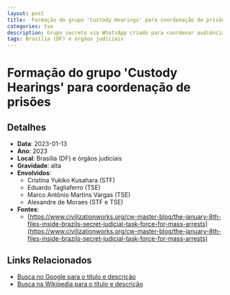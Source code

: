 ```yaml
---
layout: post
title:  Formação do grupo 'Custody Hearings' para coordenação de prisões
categories: tse
description: Grupo secreto via WhatsApp criado para coordenar audiências de custódia pós-8 de janeiro, com servidores do STF e TSE sob comando direto de Alexandre de Moraes e Cristina Yukiko Kusahara, usando relatórios sigilosos.
tags: Brasília (DF) e órgãos judiciais
---
```


# Formação do grupo 'Custody Hearings' para coordenação de prisões

## Detalhes
- **Data**: 2023-01-13
- **Ano**: 2023
- **Local**: Brasília (DF) e órgãos judiciais
- **Gravidade**: alta
- **Envolvidos**:
  - Cristina Yukiko Kusahara (STF)
  - Eduardo Tagliaferro (TSE)
  - Marco Antônio Martins Vargas (TSE)
  - Alexandre de Moraes (STF e TSE)
- **Fontes**:
  - [https://www.civilizationworks.org/cw-master-blog/the-january-8th-files-inside-brazils-secret-judicial-task-force-for-mass-arrests](https://www.civilizationworks.org/cw-master-blog/the-january-8th-files-inside-brazils-secret-judicial-task-force-for-mass-arrests)

## Links Relacionados
- [Busca no Google para o título e descrição](https://www.google.com/search?q=%22Alexandre%20de%20Moraes%22%20Forma%C3%A7%C3%A3o%20do%20grupo%20%27Custody%20Hearings%27%20para%20coordena%C3%A7%C3%A3o%20de%20pris%C3%B5es%20Grupo%20secreto%20via%20WhatsApp%20criado%20para%20coordenar%20audi%C3%AAncias%20de%20cust%C3%B3dia%20p%C3%B3s-8%20de%20janeiro%2C%20com%20servidores%20do%20STF%20e%20TSE%20sob%20comando%20direto%20de%20Alexandre%20de%20Moraes%20e%20Cristina%20Yukiko%20Kusahara%2C%20usando%20relat%C3%B3rios%20sigilosos.%20Bras%C3%ADlia%20%28DF%29%20e%20%C3%B3rg%C3%A3os%20judiciais%202023)
- [Busca na Wikipedia para o título e descrição](https://en.wikipedia.org/w/index.php?search=%22Alexandre%20de%20Moraes%22%20Forma%C3%A7%C3%A3o%20do%20grupo%20%27Custody%20Hearings%27%20para%20coordena%C3%A7%C3%A3o%20de%20pris%C3%B5es%20Grupo%20secreto%20via%20WhatsApp%20criado%20para%20coordenar%20audi%C3%AAncias%20de%20cust%C3%B3dia%20p%C3%B3s-8%20de%20janeiro%2C%20com%20servidores%20do%20STF%20e%20TSE%20sob%20comando%20direto%20de%20Alexandre%20de%20Moraes%20e%20Cristina%20Yukiko%20Kusahara%2C%20usando%20relat%C3%B3rios%20sigilosos.%20Bras%C3%ADlia%20%28DF%29%20e%20%C3%B3rg%C3%A3os%20judiciais%202023)
